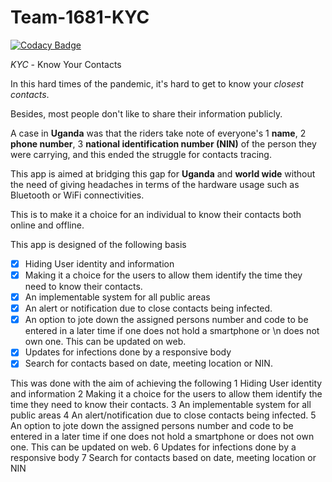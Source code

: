 # Team-1681-KYC

[![Codacy Badge](https://api.codacy.com/project/badge/Grade/6d422ca5cc514f55b253d29b86502a45)](https://app.codacy.com/gh/BuildForSDGCohort2/Team-1681-KYC?utm_source=github.com&utm_medium=referral&utm_content=BuildForSDGCohort2/Team-1681-KYC&utm_campaign=Badge_Grade_Settings)

_KYC_ - Know Your Contacts

In this hard times of the pandemic, it's hard to get to know your _closest_ _contacts_. 

Besides, most people don't like to share their information publicly. 

A case in **Uganda** was that the riders take note of everyone's 
1 **name**, 
2 **phone number**,
3 **national identification number (NIN)**
of the person they were carrying, and this ended the struggle for contacts tracing. 

This app is aimed at bridging this gap for **Uganda** and **world wide** without the need of giving headaches in terms of the hardware usage such as Bluetooth or WiFi connectivities. 

This is to make it a choice for an individual to know their contacts both online and offline.

This app is designed of the following basis
- [x] Hiding User identity and information
- [x] Making it a choice for the users to allow them identify the time they need to know their contacts.
- [x] An implementable system for all public areas
- [x] An alert or notification due to close contacts being infected.
- [x] An option to jote down the assigned persons number and code to be entered in a later time if one does not hold a smartphone or \n does not own one. This can be updated on web.
- [x] Updates for infections done by a responsive body
- [x] Search for contacts based on date, meeting location or NIN.
  
This was done with the aim of achieving the following
1  Hiding User identity and information
2  Making it a choice for the users to allow them identify the time they need to know their contacts.
3  An implementable system for all public areas
4  An alert/notification due to close contacts being infected.
5  An option to jote down the assigned persons number and code to be entered in a later time if one does not hold a smartphone or does not own one. This can be updated on web.
6  Updates for infections done by a responsive body
7  Search for contacts based on date, meeting location or NIN

